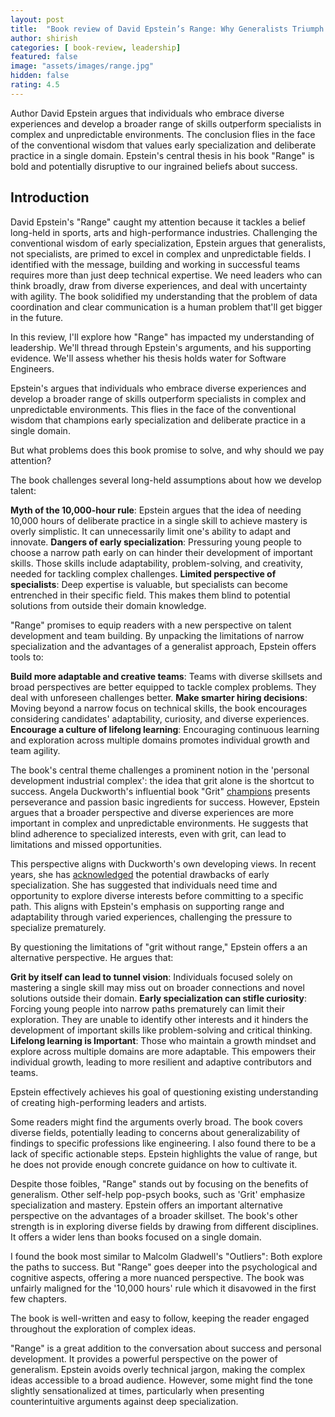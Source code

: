 ```yaml
---
layout: post
title:  "Book review of David Epstein’s Range: Why Generalists Triumph in a Specialized World"
author: shirish
categories: [ book-review, leadership]
featured: false
image: "assets/images/range.jpg"
hidden: false
rating: 4.5
---
```

Author David Epstein argues that individuals who embrace diverse experiences and develop a broader range of skills outperform specialists in complex and unpredictable environments. The conclusion flies in the face of the conventional wisdom that values early specialization and deliberate practice in a single domain. Epstein's central thesis in his book "Range" is bold and potentially disruptive to our ingrained beliefs about success. 

## Introduction

David Epstein's "Range" caught my attention because it tackles a belief long-held in sports, arts and high-performance industries. Challenging the conventional wisdom of early specialization, Epstein argues that generalists, not specialists, are primed to excel in complex and unpredictable fields. I identified with the message, building and working in successful teams requires more than just deep technical expertise. We need leaders who can think broadly, draw from diverse experiences, and deal with uncertainty with agility. The book solidified my understanding that the problem of data coordination and clear communication is a human problem that'll get bigger in the future.

In this review, I'll explore how "Range" has impacted my understanding of leadership. We'll thread through Epstein's arguments, and his supporting evidence. We'll assess whether his thesis holds water for Software Engineers.

Epstein's argues that individuals who embrace diverse experiences and develop a broader range of skills outperform specialists in complex and unpredictable environments. This flies in the face of the conventional wisdom that champions early specialization and deliberate practice in a single domain.

But what problems does this book promise to solve, and why should we pay attention?

The book challenges several long-held assumptions about how we develop talent:

__Myth of the 10,000-hour rule__: Epstein argues that the idea of needing 10,000 hours of deliberate practice in a single skill to achieve mastery is overly simplistic. It can unnecessarily limit one's ability to adapt and innovate.
__Dangers of early specialization__: Pressuring young people to choose a narrow path early on can hinder their development of important skills. Those skills include adaptability, problem-solving, and creativity, needed for tackling complex challenges.
__Limited perspective of specialists__: Deep expertise is valuable, but specialists can become entrenched in their specific field. This makes them blind to potential solutions from outside their domain knowledge.

"Range" promises to equip readers with a new perspective on talent development and team building. By unpacking the limitations of narrow specialization and the advantages of a generalist approach, Epstein offers tools to:

__Build more adaptable and creative teams__: Teams with diverse skillsets and broad perspectives are better equipped to tackle complex problems. They deal with unforeseen challenges better.
__Make smarter hiring decisions__: Moving beyond a narrow focus on technical skills, the book encourages considering candidates' adaptability, curiosity, and diverse experiences.
__Encourage a culture of lifelong learning__: Encouraging continuous learning and exploration across multiple domains promotes individual growth and team agility.

The book's central theme challenges a prominent notion in the 'personal development industrial complex': the idea that grit alone is the shortcut to success. Angela Duckworth's influential book "Grit" [champions](https://angeladuckworth.com/grit-book/) presents perseverance and passion basic ingredients for success. However, Epstein argues that a broader perspective and diverse experiences are more important in complex and unpredictable environments. He suggests that blind adherence to specialized interests, even with grit, can lead to limitations and missed opportunities.

This perspective aligns with Duckworth's own developing views. In recent years, she has [acknowledged](https://www.edsurge.com/news/2018-04-20-angela-duckworth-says-grit-is-not-enough-she-s-building-tools-to-boost-student-character) the potential drawbacks of early specialization. She has suggested that individuals need time and opportunity to explore diverse interests before committing to a specific path. This aligns with Epstein's emphasis on supporting range and adaptability through varied experiences, challenging the pressure to specialize prematurely.

By questioning the limitations of "grit without range," Epstein offers a an alternative perspective. He argues that:

__Grit by itself can lead to tunnel vision__: Individuals focused solely on mastering a single skill may miss out on broader connections and novel solutions outside their domain.
__Early specialization can stifle curiosity__: Forcing young people into narrow paths prematurely can limit their exploration. They are unable to identify other interests and it hinders the development of important skills like problem-solving and critical thinking.
__Lifelong learning is Important__: Those who maintain a growth mindset and explore across multiple domains are more adaptable. This empowers their individual growth, leading to more resilient and adaptive contributors and teams.

Epstein effectively achieves his goal of questioning existing understanding of creating high-performing leaders and artists.

Some readers might find the arguments overly broad. The book covers diverse fields, potentially leading to concerns about generalizability of findings to specific professions like engineering. I also found there to be  a lack of specific actionable steps. Epstein highlights the value of range, but he does not provide enough concrete guidance on how to cultivate it.

Despite those foibles, "Range" stands out by focusing on the benefits of generalism. Other self-help pop-psych books, such as 'Grit'  emphasize specialization and mastery. Epstein offers an important alternative perspective on the advantages of a broader skillset. The book's other strength is in exploring diverse fields by drawing from different disciplines. It offers a wider lens than books focused on a single domain.

I found the book most similar to Malcolm Gladwell's "Outliers": Both explore the paths to success. But "Range" goes deeper into the psychological and cognitive aspects, offering a more nuanced perspective. The book was unfairly maligned for the '10,000 hours' rule which it disavowed in the first few chapters.

The book is well-written and easy to follow, keeping the reader engaged throughout the exploration of complex ideas.
 
"Range" is a great addition to the conversation about success and personal development. It provides a powerful perspective on the power of generalism. Epstein avoids overly technical jargon, making the complex ideas accessible to a broad audience. However, some might find the tone slightly sensationalized at times, particularly when presenting counterintuitive arguments against deep specialization.